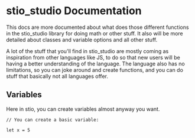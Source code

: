 # stio_studio Documentation

This docs are more documented about what does those different functions in the stio_studio library for doing math or other stuff. It also will be more detailed about classes and variable options and all other stuff.

A lot of the stuff that you'll find in stio_studio are mostly coming as inspiration from other languages like JS, to do so that new users will be having a better understanding of the language. The language also has no limitations, so you can joke around and create functions, and you can do stuff that basically not all languages offer.

## Variables 

Here in stio, you can create variables almost anyway you want. 

```stio
// You can create a basic variable:

let x = 5
